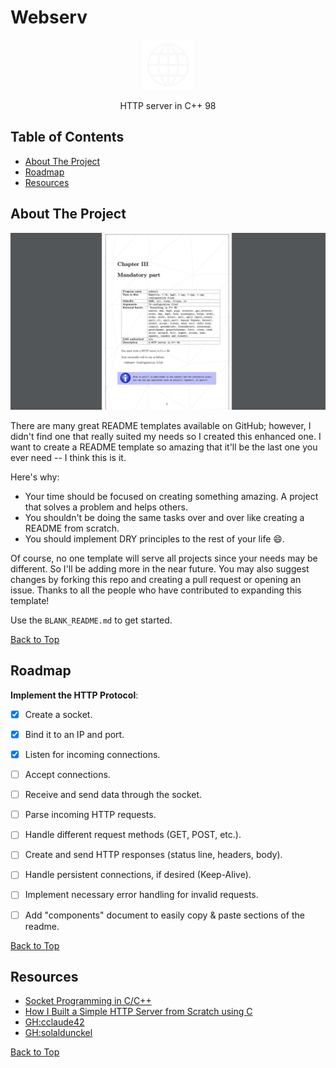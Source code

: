 <!-- Project Title -->
# Webserv

<!-- Project Logo -->
<p align="center">
  <a href="https://github.com/othneildrew/Best-README-Template">
    <img src="github/white_logo.png" alt="Logo" width="80" height="80">
  </a>
  <div align="center">HTTP server in C++ 98</div>
</p>

<!-- Table of Contents -->
## Table of Contents
- [About The Project](#about-the-project)
- [Roadmap](#roadmap)
- [Resources](#resources)

<!-- About The Project -->
## About The Project

[![Product Name Screen Shot][product-screenshot]](https://example.com)

There are many great README templates available on GitHub; however, I didn't find one that really suited my needs so I created this enhanced one. I want to create a README template so amazing that it'll be the last one you ever need -- I think this is it.

Here's why:

- Your time should be focused on creating something amazing. A project that solves a problem and helps others.
- You shouldn't be doing the same tasks over and over like creating a README from scratch.
- You should implement DRY principles to the rest of your life 😄.

Of course, no one template will serve all projects since your needs may be different. So I'll be adding more in the near future. You may also suggest changes by forking this repo and creating a pull request or opening an issue. Thanks to all the people who have contributed to expanding this template!

Use the `BLANK_README.md` to get started.

[Back to Top](#table-of-contents)

<!-- Roadmap -->
## Roadmap

**Implement the HTTP Protocol**:

   - [x] Create a socket.
   - [x] Bind it to an IP and port.
   - [x] Listen for incoming connections.
   - [ ] Accept connections.
   - [ ] Receive and send data through the socket.
   - [ ] Parse incoming HTTP requests.
   - [ ] Handle different request methods (GET, POST, etc.).
   - [ ] Create and send HTTP responses (status line, headers, body).
   - [ ] Handle persistent connections, if desired (Keep-Alive).
   - [ ] Implement necessary error handling for invalid requests.
   - [ ] Add "components" document to easily copy & paste sections of the readme.


[Back to Top](#table-of-contents)

<!-- Resources -->
## Resources

- [Socket Programming in C/C++](https://www.geeksforgeeks.org/socket-programming-cc/)
- [How I Built a Simple HTTP Server from Scratch using C](https://dev.to/jeffreythecoder/how-i-built-a-simple-http-server-from-scratch-using-c-739)
- [GH:cclaude42](https://github.com/cclaude42/webserv)
- [GH:solaldunckel](https://github.com/solaldunckel/webserv)

[Back to Top](#table-of-contents)

<!-- Markdown Links & Images -->
[contributors-shield]: https://img.shields.io/github/contributors/othneildrew/Best-README-Template.svg?style=for-the-badge
[contributors-url]: https://github.com/othneildrew/Best-README-Template/graphs/contributors
[forks-shield]: https://img.shields.io.github/forks/othneildrew/Best-README-Template.svg?style=for-the-badge
[forks-url]: https://github.com/othneildrew/Best-README-Template/network/members
[stars-shield]: https://img.shields.io/github/stars/othneildrew/Best-README-Template.svg?style=for-the-badge
[stars-url]: https://github.com/othneildrew/Best-README-Template/stargazers
[issues-shield]: https://img.shields.io/github/issues/othneildrew/Best-README-Template.svg?style=for-the-badge
[issues-url]: https://github.com/othneildrew/Best-README-Template/issues
[license-shield]: https://img.shields.io.github/license/othneildrew/Best-README-Template.svg?style=for-the-badge
[license-url]: https://github.com/othneildrew/Best-README-Template/blob/master/LICENSE.txt
[linkedin-shield]: https://img.shields.io/badge/-LinkedIn-black.svg?style=for-the-badge&logo=linkedin&colorB=555
[linkedin-url]: https://linkedin.com/in/othneildrew
[product-screenshot]: github/screenshot.png
